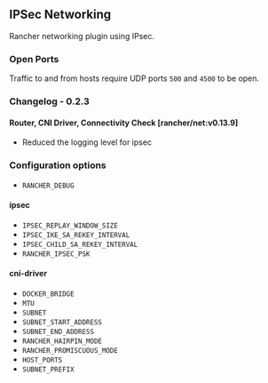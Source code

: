 ## IPSec Networking

Rancher networking plugin using IPsec.

### Open Ports

Traffic to and from hosts require UDP ports `500` and `4500` to be open.

### Changelog - 0.2.3

#### Router, CNI Driver, Connectivity Check [rancher/net:v0.13.9]
* Reduced the logging level for ipsec

### Configuration options
* `RANCHER_DEBUG`

#### ipsec

* `IPSEC_REPLAY_WINDOW_SIZE`
* `IPSEC_IKE_SA_REKEY_INTERVAL`
* `IPSEC_CHILD_SA_REKEY_INTERVAL`
* `RANCHER_IPSEC_PSK`

#### cni-driver

* `DOCKER_BRIDGE`
* `MTU`
* `SUBNET`
* `SUBNET_START_ADDRESS`
* `SUBNET_END_ADDRESS`
* `RANCHER_HAIRPIN_MODE`
* `RANCHER_PROMISCUOUS_MODE`
* `HOST_PORTS`
* `SUBNET_PREFIX`
